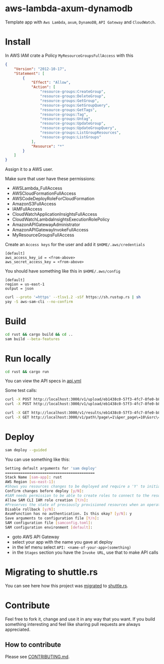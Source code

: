 # aws-lambda-axum-dynamodb

Template app with `Aws Lambda`, `axum`, `DynamoDB`, `API Gateway` and `CloudWatch`.

# Install

In AWS IAM crate a Policy `MyResourceGroupsFullAccess` with this

```json
{
    "Version": "2012-10-17",
    "Statement": [
        {
            "Effect": "Allow",
            "Action": [
                "resource-groups:CreateGroup",
                "resource-groups:DeleteGroup",
                "resource-groups:GetGroup",
                "resource-groups:GetGroupQuery",
                "resource-groups:GetTags",
                "resource-groups:Tag",
                "resource-groups:Untag",
                "resource-groups:UpdateGroup",
                "resource-groups:UpdateGroupQuery",
                "resource-groups:ListGroupResources",
                "resource-groups:ListGroups"
            ],
            "Resource": "*"
        }
    ]
}
```

Assign it to a AWS user.

Make sure that user have these permissions:
- AWSLambda_FullAccess
- AWSCloudFormationFullAccess
- AWSCodeDeployRoleForCloudFormation
- AmazonS3FullAccess
- IAMFullAccess
- CloudWatchApplicationInsightsFullAccess
- CloudWatchLambdaInsightsExecutionRolePolicy
- AmazonAPIGatewayAdministrator
- AmazonAPIGatewayInvokeFullAccess
- MyResourceGroupsFullAccess

Create an `Access keys` for the user and add it `$HOME/.aws/credentials`

```
[default]
aws_access_key_id = <from-above>
aws_secret_access_key = <from-above>
```

You should have something like this in `$HOME/.aws/config`
```
[default]
region = us-east-1
output = json
```

```bash
curl --proto '=https' --tlsv1.2 -sSf https://sh.rustup.rs | sh
yay -S aws-sam-cli --no-confirm
```

# Build

```bash
cd rust && cargo build && cd ..
sam build --beta-features
```

# Run locally

```bash
cd rust && cargo run
```

You can view the API specs in [api.yml](https://raw.githubusercontent.com/radumarias/aws-lamda-axum-dynamodb/main/api.yml)

Some test calls:

```bash
curl -X POST http://localhost:3000/v1/upload/eb1438c0-57f3-4fc7-8fe0-b83e664954f1 -d '{"hash": "123"}' -H "Content-Type: application/json"
curl -X POST http://localhost:3000/v1/upload/eb1438c0-57f3-4fc7-8fe0-b83e664954f2 -d '{"hash": "456"}' -H "Content-Type: application/json"

curl -X GET http://localhost:3000/v1/results/eb1438c0-57f3-4fc7-8fe0-b83e664954ff\?page\=1\&per_page\=10
curl -X GET http://localhost:3000/v1/path\?page\=1\&per_page\=10\&src\=eb1438c0-57f3-4fc7-8fe0-b83e664954f1\&dst\=eb1438c0-57f3-4fc7-8fe0-b83e664954f2
```

# Deploy

```bash
sam deploy --guided
```

You can use something like this:

```bash
Setting default arguments for 'sam deploy'
=========================================
Stack Name [sam-app]: rust
AWS Region [us-east-1]:
#Shows you resources changes to be deployed and require a 'Y' to initiate deploy
Confirm changes before deploy [y/N]:
#SAM needs permission to be able to create roles to connect to the resources in your template
Allow SAM CLI IAM role creation [Y/n]:
#Preserves the state of previously provisioned resources when an operation fails
Disable rollback [y/N]:
AxumFunction has no authentication. Is this okay? [y/N]: y
Save arguments to configuration file [Y/n]:
SAM configuration file [samconfig.toml]:
SAM configuration environment [default]:
```

- goto AWS API Gateway
- select your app with the name you gave at deploy
- in the lef menu select `API: <name-of-your-app>(something)`
- in the `Stages` section you have the `Invoke URL`, use that to make API calls

# Migrating to shuttle.rs

You can see here how this project was [migrated](https://github.com/radumarias/aws-lambda-axum-dynamodb/tree/shuttle) to [shuttle.rs](https://shuttle.rs).

# Contribute

Feel free to fork it, change and use it in any way that you want.
If you build something interesting and feel like sharing pull requests are always appreciated.

## How to contribute

Please see [CONTRIBUTING.md](CONTRIBUTING.md).
